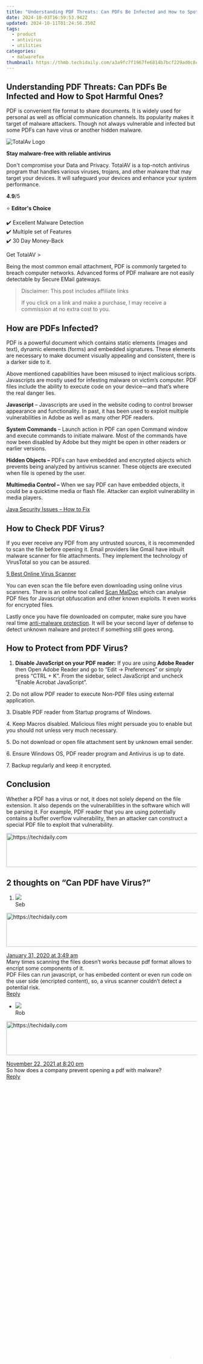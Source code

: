 ```yaml
---
title: "Understanding PDF Threats: Can PDFs Be Infected and How to Spot Harmful Ones?"
date: 2024-10-03T16:59:53.942Z
updated: 2024-10-11T01:24:56.350Z
tags:
  - product
  - antivirus
  - utilities
categories:
  - malwarefox
thumbnail: https://thmb.techidaily.com/a3a9fc7f1967fe6814b7bcf229ad0c8c09fecb880f152e3279a23ce2f1e6acd7.jpg
---
```


## Understanding PDF Threats: Can PDFs Be Infected and How to Spot Harmful Ones?

PDF is convenient file format to share documents. It is widely used for personal as well as official communication channels. Its popularity makes it target of malware attackers. Though not always vulnerable and infected but some PDFs can have virus or another hidden malware.

![TotalAv Logo](https://www.malwarefox.com/wp-content/uploads/2024/02/totalav-svg.webp "totalav-svg")

**Stay malware-free with reliable antivirus**

Don't compromise your Data and Privacy. TotalAV is a top-notch antivirus program that handles various viruses, trojans, and other malware that may target your devices. It will safeguard your devices and enhance your system performance.

**4.9**/5

⭐ **Editor's Choice**

✔️ Excellent Malware Detection  
✔️ Multiple set of Features  
✔️ 30 Day Money-Back

[](https://tools.techidaily.com/malwarefox/products/) Get TotalAV > 

Being the most common email attachment, PDF is commonly targeted to breach computer networks. Advanced forms of PDF malware are not easily detectable by Secure EMail gateways.

>  Disclaimer: This post includes affiliate links
>
>  If you click on a link and make a purchase, I may receive a commission at no extra cost to you.
>

## How are PDFs Infected?

PDF is a powerful document which contains static elements (images and text), dynamic elements (forms) and embedded signatures. These elements are necessary to make document visually appealing and consistent, there is a darker side to it.

Above mentioned capabilities have been misused to inject malicious scripts. Javascripts are mostly used for infesting malware on victim’s computer. PDF files include the ability to execute code on your device—and that’s where the real danger lies.

**Javascript** – Javascripts are used in the website coding to control browser appearance and functionality. In past, it has been used to exploit multiple vulnerabilities in Adobe as well as many other PDF readers.

**System Commands** – Launch action in PDF can open Command window and execute commands to initiate malware. Most of the commands have now been disabled by Adobe but they might be open in other readers or earlier versions.

**Hidden Objects –** PDFs can have embedded and encrypted objects which prevents being analyzed by antivirus scanner. These objects are executed when file is opened by the user.

**Multimedia Control –** When we say PDF can have embedded objects, it could be a quicktime media or flash file. Attacker can exploit vulnerability in media players.

[Java Security Issues – How to Fix](https://tools.techidaily.com/malwarefox/products/)

## How to Check PDF Virus?

If you ever receive any PDF from any untrusted sources, it is recommended to scan the file before opening it. Email providers like Gmail have inbuilt malware scanner for file attachments. They implement the technology of VirusTotal so you can be assured.

[5 Best Online Virus Scanner](https://tools.techidaily.com/malwarefox/products/)

You can even scan the file before even downloading using online virus scanners. There is an online tool called [Scan MalDoc](https://scan.tylabs.com/) which can analyse PDF files for Javascript obfuscation and other known exploits. It even works for encrypted files.

Lastly once you have file downloaded on computer, make sure you have real time [anti-malware protection](https://tools.techidaily.com/malwarefox/products/). It will be your second layer of defense to detect unknown malware and protect if something still goes wrong.

## How to Protect from PDF Virus?

1. **Disable JavaScript on your PDF reader:** If you are using **Adobe Reader** then Open Adobe Reader and go to “Edit -> Preferences” or simply press “CTRL + K”. From the sidebar, select JavaScript and uncheck “Enable Acrobat JavaScript”.

2\. Do not allow PDF reader to execute Non-PDF files using external application.

3\. Disable PDF reader from Startup programs of Windows.

4\. Keep Macros disabled. Malicious files might persuade you to enable but you should not unless very much necessary.

5\. Do not download or open file attachment sent by unknown email sender.

6\. Ensure Windows OS, PDF reader program and Antivirus is up to date.

7\. Backup regularly and keep it encrypted.

## Conclusion

Whether a PDF has a virus or not, it does not solely depend on the file extension. It also depends on the vulnerabilities in the software which will be parsing it. For example, PDF reader that you are using potentially contains a buffer overflow vulnerability, then an attacker can construct a special PDF file to exploit that vulnerability.

<!-- affiliate ads begin -->
<a href="https://appsumo.8odi.net/c/5597632/2151889/7443" target="_top" id="2151889">
  <img src="//a.impactradius-go.com/display-ad/7443-2151889" border="0" alt="https://techidaily.com" width="728" height="90"/>
</a>
<img height="0" width="0" src="https://appsumo.8odi.net/i/5597632/2151889/7443" style="position:absolute;visibility:hidden;" border="0" />
<!-- affiliate ads end -->

## 2 thoughts on “Can PDF have Virus?”

1. ![](https://secure.gravatar.com/avatar/c0b7f1887f7d49474b713ce6eb973539?s=50&d=mm&r=g)  
Seb  

<!-- affiliate ads begin -->
<a href="https://appsumo.8odi.net/c/5597632/2043639/7443" target="_top" id="2043639">
  <img src="//a.impactradius-go.com/display-ad/7443-2043639" border="0" alt="https://techidaily.com" width="728" height="90"/>
</a>
<img height="0" width="0" src="https://appsumo.8odi.net/i/5597632/2043639/7443" style="position:absolute;visibility:hidden;" border="0" />
<!-- affiliate ads end -->

[January 31, 2020 at 3:49 am](https://tools.techidaily.com/malwarefox/products/)  
Many times scanning the files doesn’t works because pdf format allows to encript some components of it.  
PDF Files can run javascript, or has embeded content or even run code on the user side (encripted content), so, a virus scanner couldn’t detect a potential risk.  
[Reply](https://tools.techidaily.com/malwarefox/products/)  
   * ![](https://secure.gravatar.com/avatar/18a033f661a2d4e4c0bd8384c9422d00?s=50&d=mm&r=g)  
   Rob  

<!-- affiliate ads begin -->
<a href="https://aligracehair.sjv.io/c/5597632/2012420/19272" target="_top" id="2012420">
  <img src="//a.impactradius-go.com/display-ad/19272-2012420" border="0" alt="https://techidaily.com" width="728" height="90"/>
</a>
<img height="0" width="0" src="https://aligracehair.sjv.io/i/5597632/2012420/19272" style="position:absolute;visibility:hidden;" border="0" />
<!-- affiliate ads end -->

   [November 22, 2021 at 8:20 pm](https://tools.techidaily.com/malwarefox/products/)  
   So how does a company prevent opening a pdf with malware?  
   [Reply](https://tools.techidaily.com/malwarefox/products/)

<!-- affiliate ads begin -->
<span id="1531879">
					<video width="864" height="1536" style="cursor:pointer"
           poster="//a.impactradius-go.com/display-clicktoplayimage/1531879.png"
           onclick="if(!this.playClicked){this.play();this.setAttribute('controls',true);this.playClicked=true;}">
	   <source src="//a.impactradius-go.com/display-ad/16446-1531879">
	   <img src="//a.impactradius-go.com/display-clicktoplayimage/1531879.png" style="border: none; height: 100%; width: 100%; object-fit: contain">
	</video>
	<div style="width:540px;text-align:center"><a href="javascript:window.open(decodeURIComponent('https%3A%2F%2Flaganoo.pxf.io%2Fc%2F5597632%2F1531879%2F16446'), '_blank');void(0);">Click here</a></div>
</span>
<img height="0" width="0" src="https://imp.pxf.io/i/5597632/1531879/16446" style="position:absolute;visibility:hidden;" border="0" />
<!-- affiliate ads end -->

### Leave a Comment [Cancel reply](https://tools.techidaily.com/malwarefox/products/)

Comment

Name Email 

Save my name, email, and website in this browser for the next time I comment.

Δ

<ins class="adsbygoogle"
     style="display:block"
     data-ad-format="autorelaxed"
     data-ad-client="ca-pub-7571918770474297"
     data-ad-slot="1223367746"></ins>

<ins class="adsbygoogle"
     style="display:block"
     data-ad-client="ca-pub-7571918770474297"
     data-ad-slot="8358498916"
     data-ad-format="auto"
     data-full-width-responsive="true"></ins>

<span class="atpl-alsoreadstyle">Also read:</span>
<div><ul>
<li><a href="https://win-cloud.techidaily.com/1-innovative-techniques-for-capturing-virtual-meetings-on-camera/"><u>1. Innovative Techniques for Capturing Virtual Meetings on Camera</u></a></li>
<li><a href="https://android-location.techidaily.com/10-fake-gps-location-apps-on-android-of-your-samsung-galaxy-s24-ultra-drfone-by-drfone-virtual/"><u>10 Fake GPS Location Apps on Android Of your Samsung Galaxy S24 Ultra | Dr.fone</u></a></li>
<li><a href="https://tech-renaissance.techidaily.com/effective-fixes-for-directx-and-directinput-dll-errors-in-windows-systems/"><u>Effective Fixes for DirectX and DirectInput DLL Errors in Windows Systems</u></a></li>
<li><a href="https://win-cloud.techidaily.com/idpalexa51-removal-process-demystified-by-expert-malwarefox-techniques/"><u>IDP.ALEXA.51 Removal Process Demystified by Expert MalwareFox Techniques</u></a></li>
<li><a href="https://digital-screen-recording.techidaily.com/in-2024-eliminating-noise-fixing-silent-sounds-in-obs-streams/"><u>In 2024, Eliminating Noise Fixing Silent Sounds in OBS Streams</u></a></li>
<li><a href="https://win-cloud.techidaily.com/master-the-art-of-face-concealment-techniques-for-blurring-visages-in-photographs/"><u>Master the Art of Face Concealment: Techniques for Blurring Visages in Photographs</u></a></li>
<li><a href="https://fox-blue.techidaily.com/mastering-haul-videos-tips-and-tricks-for-editors/"><u>Mastering Haul Videos Tips & Tricks for Editors</u></a></li>
<li><a href="https://win-cloud.techidaily.com/navigating-the-perils-of-geek-squad-frauds-a-comprehensive-guide-for-email-security/"><u>Navigating the Perils of Geek Squad Frauds: A Comprehensive Guide for Email Security</u></a></li>
<li><a href="https://win-cloud.techidaily.com/seamless-steps-transferring-your-mac-data-to-windows/"><u>Seamless Steps: Transferring Your Mac Data to Windows</u></a></li>
<li><a href="https://techtrends.techidaily.com/step-by-step-guide-undo-sending-an-email-with-microsoft-outlook/"><u>Step-by-Step Guide: Undo Sending an Email with Microsoft Outlook</u></a></li>
<li><a href="https://win-cloud.techidaily.com/the-ultimate-starter-guide-to-creating-professional-music-videos-with-top-online-editing-tools/"><u>The Ultimate Starter Guide to Creating Professional Music Videos with Top Online Editing Tools</u></a></li>
<li><a href="https://technical-tips.techidaily.com/troubleshooting-tips-for-unsynchronized-gmail-messages/"><u>Troubleshooting Tips for Unsynchronized Gmail Messages</u></a></li>
<li><a href="https://buynow-marvelous.techidaily.com/ultimate-guide-to-2024s-miniature-mp3-players/"><u>Ultimate Guide to 2024'S Miniature MP3 Players</u></a></li>
<li><a href="https://win-cloud.techidaily.com/ultimate-tutorial-on-creating-strong-and-safe-windows-installer-files/"><u>Ultimate Tutorial on Creating Strong & Safe Windows Installer Files</u></a></li>
<li><a href="https://android-pokemon-go.techidaily.com/what-pokemon-evolve-with-a-dawn-stone-for-oppo-a58-4g-drfone-by-drfone-virtual-android/"><u>What Pokémon Evolve with A Dawn Stone For Oppo A58 4G? | Dr.fone</u></a></li>
</ul></div>

